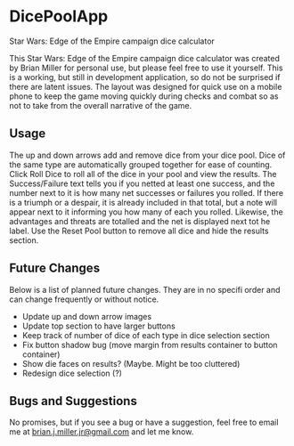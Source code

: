 DicePoolApp
===========

Star Wars: Edge of the Empire campaign dice calculator

This Star Wars: Edge of the Empire campaign dice calculator was created by Brian Miller for personal use, but please feel free to use it yourself. This is a working, but still in development application, so do not be surprised if there are latent issues. The layout was designed for quick use on a mobile phone to keep the game moving quickly during checks and combat so as not to take from the overall narrative of the game.

Usage
------------------------
The up and down arrows add and remove dice from your dice pool. Dice of the same type are automatically grouped together for ease of counting. Click Roll Dice to roll all of the dice in your pool and view the results. The Success/Failure text tells you if you netted at least one success, and the number next to it is how many net successes or failures you rolled. If there is a triumph or a despair, it is already included in that total, but a note will appear next to it informing you how many of each you rolled. Likewise, the advantages and threats are totalled and the net is displayed next tot he label. Use the Reset Pool button to remove all dice and hide the results section.

Future Changes
------------------------
Below is a list of planned future changes. They are in no specifi order and can change frequently or without notice.
- Update up and down arrow images
- Update top section to have larger buttons
- Keep track of number of dice of each type in dice selection section
- Fix button shadow bug (move margin from results container to button container)
- Show die faces on results? (Maybe. Might be too cluttered)
- Redesign dice selection (?)

Bugs and Suggestions
------------------------
No promises, but if you see a bug or have a suggestion, feel free to email me at brian.j.miller.jr@gmail.com and let me know. 

